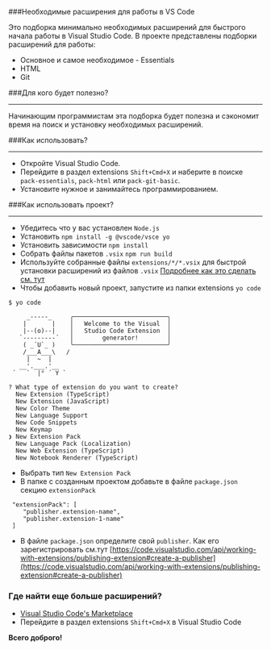 ###Необходимые расширения для работы в VS Code


Это подборка минимально необходимых расширений для быстрого начала работы в Visual Studio Code. 
В проекте представлены подборки расширений для работы:
* Основное и самое необходимое - Essentials
* HTML
* Git


###Для кого будет полезно?
- - -
Начинающим программистам эта подборка будет полезна и сэкономит время на поиск и установку необходимых расширений.


###Как использовать?
- - -

* Откройте Visual Studio Code.
* Перейдите в раздел extensions `Shift+Cmd+X` и наберите в поиске `pack-essentials`, `pack-html` или `pack-git-basic`. 
* Установите нужное и занимайтесь программированием.

###Как использовать проект?
- - -
* Убедитесь что у вас установлен `Node.js`
* Установить `npm install -g @vscode/vsce yo`
* Установить зависимости `npm install`
* Собрать файлы пакетов `.vsix`  `npm run build`
* Используйте собранные файлы `extensions/*/*.vsix` для быстрой установки расширений из файлов `.vsix` [Подробнее как это сделать см. тут](https://code.visualstudio.com/docs/editor/extension-marketplace#_install-from-a-vsix)
* Чтобы добавить новый проект, запустите из папки extensions `yo code`
```
$ yo code

     _-----_     ╭──────────────────────────╮
    |       |    │   Welcome to the Visual  │
    |--(o)--|    │   Studio Code Extension  │
   `---------´   │        generator!        │
    ( _´U`_ )    ╰──────────────────────────╯
    /___A___\   /
     |  ~  |     
   __'.___.'__   
 ´   `  |° ´ Y ` 

? What type of extension do you want to create? 
  New Extension (TypeScript) 
  New Extension (JavaScript) 
  New Color Theme 
  New Language Support 
  New Code Snippets 
  New Keymap 
❯ New Extension Pack 
  New Language Pack (Localization) 
  New Web Extension (TypeScript) 
  New Notebook Renderer (TypeScript) 
```
* Выбрать тип `New Extension Pack`
* В папке с созданным проектом добавьте в файле `package.json` секцию `extensionPack`
```
 "extensionPack": [ 
 	"publisher.extension-name",
 	"publisher.extension-1-name"
 ]
```
* В файле `package.json` определите свой `publisher`. Как его зарегистрировать см.тут [https://code.visualstudio.com/api/working-with-extensions/publishing-extension#create-a-publisher](https://code.visualstudio.com/api/working-with-extensions/publishing-extension#create-a-publisher)


### Где найти еще больше расширений?

* [Visual Studio Code's Marketplace](https://marketplace.visualstudio.com/)
* Перейдите в раздел extensions `Shift+Cmd+X` в Visual Studio Code

**Всего доброго!**
